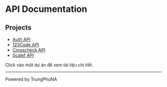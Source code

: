 # API Documentation

## Projects

- [Auth API](./auth.md)
- [123Code API](./123code.md)
- [Crosscheck API](./crosscheck.md)
- [Scalef API](./scalef.md)

Click vào một dự án để xem tài liệu chi tiết.

---
Powered by TrungPhuNA
